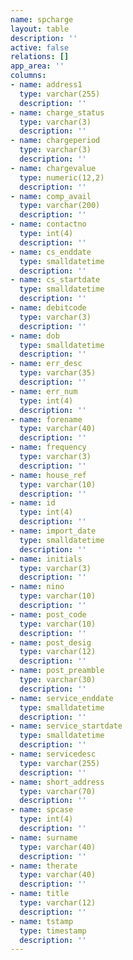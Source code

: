 ```yaml
---
name: spcharge
layout: table
description: ''
active: false
relations: []
app_area: ''
columns:
- name: address1
  type: varchar(255)
  description: ''
- name: charge_status
  type: varchar(3)
  description: ''
- name: chargeperiod
  type: varchar(3)
  description: ''
- name: chargevalue
  type: numeric(12,2)
  description: ''
- name: comp_avail
  type: varchar(200)
  description: ''
- name: contactno
  type: int(4)
  description: ''
- name: cs_enddate
  type: smalldatetime
  description: ''
- name: cs_startdate
  type: smalldatetime
  description: ''
- name: debitcode
  type: varchar(3)
  description: ''
- name: dob
  type: smalldatetime
  description: ''
- name: err_desc
  type: varchar(35)
  description: ''
- name: err_num
  type: int(4)
  description: ''
- name: forename
  type: varchar(40)
  description: ''
- name: frequency
  type: varchar(3)
  description: ''
- name: house_ref
  type: varchar(10)
  description: ''
- name: id
  type: int(4)
  description: ''
- name: import_date
  type: smalldatetime
  description: ''
- name: initials
  type: varchar(3)
  description: ''
- name: nino
  type: varchar(10)
  description: ''
- name: post_code
  type: varchar(10)
  description: ''
- name: post_desig
  type: varchar(12)
  description: ''
- name: post_preamble
  type: varchar(30)
  description: ''
- name: service_enddate
  type: smalldatetime
  description: ''
- name: service_startdate
  type: smalldatetime
  description: ''
- name: servicedesc
  type: varchar(255)
  description: ''
- name: short_address
  type: varchar(70)
  description: ''
- name: spcase
  type: int(4)
  description: ''
- name: surname
  type: varchar(40)
  description: ''
- name: therate
  type: varchar(40)
  description: ''
- name: title
  type: varchar(12)
  description: ''
- name: tstamp
  type: timestamp
  description: ''
---
```


